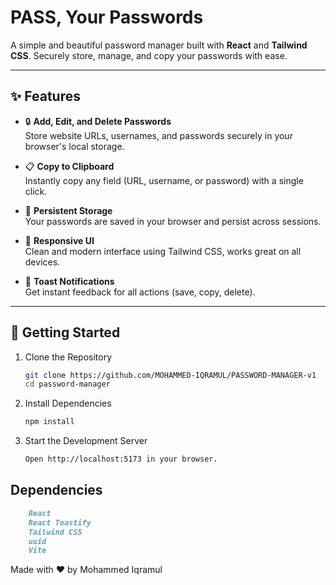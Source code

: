 # PASS, Your Passwords

A simple and beautiful password manager built with **React** and **Tailwind CSS**. Securely store, manage, and copy your passwords with ease.

---

## ✨ Features

- 🔒 **Add, Edit, and Delete Passwords**  
  Store website URLs, usernames, and passwords securely in your browser's local storage.

- 📋 **Copy to Clipboard**  
  Instantly copy any field (URL, username, or password) with a single click.

- 💾 **Persistent Storage**  
  Your passwords are saved in your browser and persist across sessions.

- 🎨 **Responsive UI**  
  Clean and modern interface using Tailwind CSS, works great on all devices.

- 🔔 **Toast Notifications**  
  Get instant feedback for all actions (save, copy, delete).

---

## 🚀 Getting Started

1. Clone the Repository

    ```sh
    git clone https://github.com/MOHAMMED-IQRAMUL/PASSWORD-MANAGER-v1
    cd password-manager
    ```

2. Install Dependencies

    ``` sh
    npm install
    ```

3. Start the Development Server

    ``` sh
    Open http://localhost:5173 in your browser.
    ```

## Dependencies

``` md
    React
    React Toastify
    Tailwind CSS
    uuid
    Vite
```

Made with ❤️ by Mohammed Iqramul
